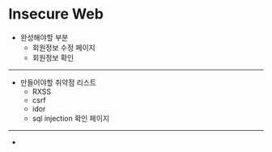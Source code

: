 # Insecure Web

- 완성해야할 부분
    - 회원정보 수정 페이지
    - 회원정보 확인
----
- 만들어야할 취약점 리스트
    - RXSS
    - csrf
    - idor
    - sql injection 확인 페이지
----
- 